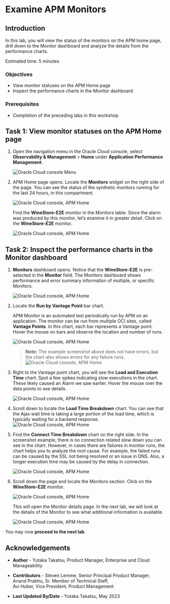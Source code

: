 # Examine APM Monitors

## Introduction

In this lab, you will view the status of the monitors on the APM home page, drill down to the Monitor dashboard and analyze the details from the performance charts.  

Estimated time: 5 minutes

### Objectives

* View monitor statuses on the APM Home page
* Inspect the performance charts in the Monitor dashboard

### Prerequisites

* Completion of the preceding labs in this workshop

## Task 1: View monitor statuses on the APM Home page

1. Open the navigation menu in the Oracle Cloud console, select **Observability & Management** > **Home** under **Application Performance Management**.

	![Oracle Cloud console Menu](images/1-0-menu-home.png " ")

2. APM Home page opens. Locate the **Monitors** widget on the right side of the page. You can see the status of the synthetic monitors running for the last 24 hours, in this compartment.

	![Oracle Cloud console, APM Home](images/1-1-apm-home.png " ")

	Find the **WineStore-E2E** monitor in the Monitors table.  Since the alarm was produced by this monitor, let’s examine it in greater detail. Click on the **WineStore-E2E** monitor.

	![Oracle Cloud console, APM Home](images/1-2-monitor-widget.png " ")

## Task 2: Inspect the performance charts in the Monitor dashboard

1. **Monitors** dashboard opens. Notice that the **WineStore-E2E** is pre-selected in the **Monitor** field. The Monitors dashboard shows performance and error summary information of multiple, or specific Monitors.

 	![Oracle Cloud console, APM Home](images/1-3-monitor-dbd.png " ")

2. Locate the **Run by Vantage Point** bar chart.

	APM Monitor is an automated test periodically run by APM on an application. The monitor can be run from multiple OCI sites, called **Vantage Points**. In this chart, each bar represents a Vantage point.  Hover the mouse on bars and observe the location and number of runs.

 	![Oracle Cloud console, APM Home](images/1-4-run-by-v-point.png " ")

	>**Note:** The example screenshot above does not have errors, but the chart also shows errors for any failure runs.
	 	![Oracle Cloud console, APM Home](images/1-4-2-failed-monitors.png " ")


3. Right to the Vantage point chart, you will see the **Load and Execution Time** chart. Spot a few spikes indicating slow executions in the chart. These likely caused an Alarm we saw earlier. Hover the mouse over the data points to see details.

 	![Oracle Cloud console, APM Home](images/1-5-load-exec-time.png " ")


4. Scroll down to locate the **Load Time Breakdown** chart. You can see that the Ajax wait time is taking a large portion of the load time, which is typically waiting for a backend response.
 	![Oracle Cloud console, APM Home](images/1-6-load-time-bdown.png " ")

5. Find the **Connect Time Breakdown** chart on the right side. In the screenshot example, there is no connection related slow down you can see in the chart. However, in cases there are failures in monitor runs, the chart helps you to analyze the root cause. For example, the failed runs can be caused by the SSL not being resolved or an issue in DNS. Also, a longer execution time may be caused by the delay in connection.

 	![Oracle Cloud console, APM Home](images/1-7-connect-time-bdown.png " ")


6. Scroll down the page and locate the Monitors section. Click on the **WineStore-E2E** monitor.

 	![Oracle Cloud console, APM Home](images/1-8-monitor-link.png " ")

	This will open the Monitor details page. In the next lab, we will look at the details of the Monitor to see what additional information is available.

 	![Oracle Cloud console, APM Home](images/1-9-monitor-home-page.png " ")

You may now **proceed to the next lab**.

## Acknowledgements

* **Author** - Yutaka Takatsu, Product Manager, Enterprise and Cloud Manageability
- **Contributors** - Steven Lemme, Senior Principal Product Manager,  
Anand Prabhu, Sr. Member of Technical Staff,  
Avi Huber, Vice President, Product Management
* **Last Updated By/Date** - Yutaka Takatsu, May 2023
